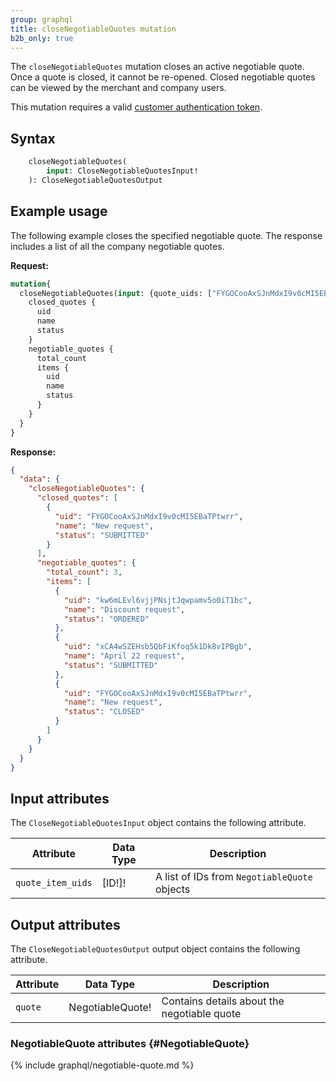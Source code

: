 ```yaml
---
group: graphql
title: closeNegotiableQuotes mutation
b2b_only: true
---
```


The `closeNegotiableQuotes` mutation closes an active negotiable quote. Once a quote is closed, it cannot be re-opened. Closed negotiable quotes can be viewed by the merchant and company users.

This mutation requires a valid [customer authentication token]({{page.baseurl}}/graphql/mutations/generate-customer-token.html).

## Syntax

```graphql
    closeNegotiableQuotes(
        input: CloseNegotiableQuotesInput!
    ): CloseNegotiableQuotesOutput
```

## Example usage

The following example closes the specified negotiable quote. The response includes a list of all the company negotiable quotes.

**Request:**

```graphql
mutation{
  closeNegotiableQuotes(input: {quote_uids: ["FYGOCooAxSJnMdxI9v0cMI5EBaTPtwrr"]} ){
    closed_quotes {
      uid
      name
      status
    }
    negotiable_quotes {
      total_count
      items {
        uid
        name
        status
      }
    }
  }
}
```

**Response:**

```json
{
  "data": {
    "closeNegotiableQuotes": {
      "closed_quotes": [
        {
          "uid": "FYGOCooAxSJnMdxI9v0cMI5EBaTPtwrr",
          "name": "New request",
          "status": "SUBMITTED"
        }
      ],
      "negotiable_quotes": {
        "total_count": 3,
        "items": [
          {
            "uid": "kw6mLEvl6vjjPNsjtJqwpamv5o0iT1bc",
            "name": "Discount request",
            "status": "ORDERED"
          },
          {
            "uid": "xCA4wSZEHsb5QbFiKfoq5k1Dk8vIPBgb",
            "name": "April 22 request",
            "status": "SUBMITTED"
          },
          {
            "uid": "FYGOCooAxSJnMdxI9v0cMI5EBaTPtwrr",
            "name": "New request",
            "status": "CLOSED"
          }
        ]
      }
    }
  }
}
```

## Input attributes

The `CloseNegotiableQuotesInput` object contains the following attribute.

Attribute | Data Type | Description
--- | --- | ---
`quote_item_uids` | [ID!]! | A list of IDs from `NegotiableQuote` objects

## Output attributes

The `CloseNegotiableQuotesOutput` output object contains the following attribute.

Attribute | Data Type | Description
--- | --- | ---
`quote` | NegotiableQuote! | Contains details about the negotiable quote

### NegotiableQuote attributes {#NegotiableQuote}

{% include graphql/negotiable-quote.md %}
